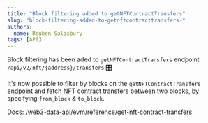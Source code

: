 ```yaml
---
title: "Block filtering added to getNFTContractTransfers"
slug: "block-filtering-added-to-getnftcontracttransfers-️"
authors:
  name: Reuben Salisbury
tags: [API]
---
```


Block filtering has been aded to `getNFTContractTransfers` endpoint `/api/v2/nft/{address}/transfers` 🎛️

It's now possible to filter by blocks on the `getNFTContractTransfers` endpoint and fetch NFT contract transfers between two blocks, by specifying `from_block` & `to_block`.

Docs: [/web3-data-api/evm/reference/get-nft-contract-transfers](/web3-data-api/evm/reference/get-nft-contract-transfers)
